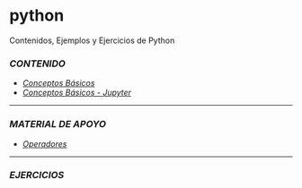 # python
Contenidos, Ejemplos y Ejercicios de Python

### ***CONTENIDO***
* [*Conceptos Básicos*](https://github.com/Formaciones/python/tree/main/01-Conceptos-B%C3%A1sicos/)
* [*Conceptos Básicos - Jupyter*](hhttps://github.com/Formaciones/python/blob/main/01-Conceptos-B%C3%A1sicos/01-Conceptos-B%C3%A1sicos.ipynb)
---

### ***MATERIAL DE APOYO***
* [*Operadores*](https://github.com/Formaciones/python/blob/main/01-Conceptos-B%C3%A1sicos/OPERADORES.md)
---

### ***EJERCICIOS***
